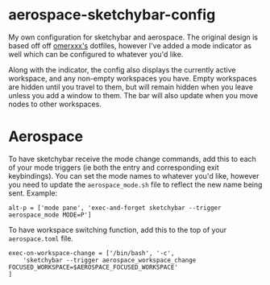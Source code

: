 # aerospace-sketchybar-config
My own configuration for sketchybar and aerospace. The original design is based off off [omerxxx's](https://github.com/omerxx/dotfiles) dotfiles, however I've added a mode indicator as well which can be configured to whatever you'd like.

Along with the indicator, the config also displays the currently active workspace, and any non-empty workspaces you have. Empty workspaces are hidden until you travel to them, but will remain hidden when you leave unless you add a window to them. The bar will also update when you move nodes to other workspaces.


# Aerospace
To have sketchybar receive the mode change commands, add this to each of your mode triggers (ie both the entry and corresponding exit keybindings).
You can set the mode names to whatever you'd like, however you need to update the `aerospace_mode.sh` file to reflect the new name being sent.
Example:
```
alt-p = ['mode pane', 'exec-and-forget sketchybar --trigger aerospace_mode MODE=P']
```

To have workspace switching function, add this to the top of your `aerospace.toml` file.
```
exec-on-workspace-change = ['/bin/bash', '-c',
    'sketchybar --trigger aerospace_workspace_change FOCUSED_WORKSPACE=$AEROSPACE_FOCUSED_WORKSPACE'
]
```
